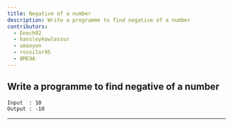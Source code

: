 ```yaml
---
title: Negative of a number
description: Write a programme to find negative of a number
contributors:
  - Enoch02
  - hansleykowlessur
  - umaxyon
  - rossilor95
  - 0ME9A
---
```


## Write a programme to find negative of a number

```txt
Input  : 10
Output : -10
```

---
